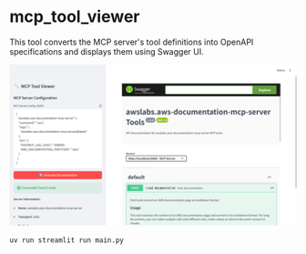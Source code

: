 # mcp_tool_viewer

This tool converts the MCP server's tool definitions into OpenAPI specifications and displays them using Swagger UI.

![](doc/image.png)

```shell
uv run streamlit run main.py
```

